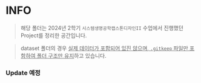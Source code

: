 # INFO
> 해당 폴더는 2024년 2학기 `시스템생명공학캡스톤디자인II` 수업에서 진행했던 Project를 정리한 공간입니다.

> dataset 폴더의 경우 <u>실제 데이터가 포함되어 있진 않으며, `.gitkeep` 파일만 포함하여 폴더 구조만 유지</u>하고 있습니다.

### Update 예정